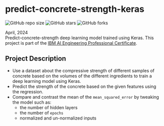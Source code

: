# predict-concrete-strength-keras

![GitHub repo size](https://img.shields.io/github/repo-size/evanch98/predict-concrete-strength-keras)
![GitHub stars](https://img.shields.io/github/stars/evanch98/predict-concrete-strength-keras)
![GitHub forks](https://img.shields.io/github/forks/evanch98/predict-concrete-strength-keras)

April, 2024 <br />
Predict-concrete-strength deep learning model trained using Keras. This project is part of the [IBM AI Engineering Professional Certificate](https://www.coursera.org/professional-certificates/ai-engineer).

## Project Description
- Use a dataset about the compressive strength of different samples of concrete based on the volumes of the different ingredients to train a deep learning model using Keras.
- Predict the strength of the concrete based on the given features using the regression.
- Compare and contrast the mean of the `mean_squared_error` by tweaking the model such as:
  - the number of hidden layers
  - the number of `epochs`
  - normalized and un-normalized inputs

